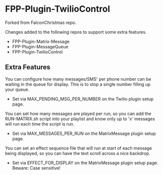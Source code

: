 # FPP-Plugin-TwilioControl

Forked from FalconChristmas repo.

Changes added to the following repos to support some extra features.
* FPP-Plugin-Matrix-Message
* FPP-Plugin-MessageQueue
* FPP-Plugin-TwilioControl


## Extra Features
You can configure how many messages/SMS' per phone number can be waiting in the queue for display. This is to stop a single number filling up your queue.
* Set via MAX_PENDING_MSG_PER_NUMBER on the Twilio plugin setup page.

You can set how many messages are played per run, so you can add the RUN-MATRIX.sh script into your playlist and know only up to 'x' messages will run each time the script is run.
* Set via MAX_MESSAGES_PER_RUN on the MatrixMessage plugin setup page.

You can set an effect sequence file that will run at start of each message being displayed, so you can have the text scroll across a nice backdrop.
* Set via EFFECT_FOR_DISPLAY on the MatrixMessage plugin setup page. Beware: Case sensitive!